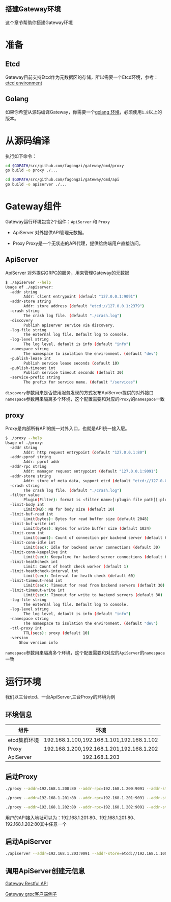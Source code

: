 搭建Gateway环境
------------------------
这个章节帮助你搭建Gateway环境

# 准备
## Etcd
Gateway目前支持Etcd作为元数据区的存储，所以需要一个Etcd环境，参考：[etcd environment](https://github.com/coreos/etcd)


## Golang
如果你希望从源码编译Gateway，你需要一个[golang 环境](https://github.com/golang/go)，必须使用`1.8`以上的版本。

# 从源码编译
执行如下命令：

```bash
cd $GOPATH/src/github.com/fagongzi/gateway/cmd/proxy
go build -o proxy ./...

cd $GOPATH/src/github.com/fagongzi/gateway/cmd/api
go build -o apiserver ./...
```

# Gateway组件
Gateway运行环境包含2个组件：`ApiServer` 和 `Proxy`

* ApiServer
  对外提供API管理元数据。

* Proxy
  Proxy是一个无状态的API代理，提供给终端用户直接访问。

## ApiServer
ApiServer 对外提供GRPC的服务，用来管理Gateway的元数据

```bash
$ ./apiserver --help
Usage of ./apiserver:
  -addr string
    	Addr: client entrypoint (default "127.0.0.1:9091")
  -addr-store string
    	Addr: store address (default "etcd://127.0.0.1:2379")
  -crash string
    	The crash log file. (default "./crash.log")
  -discovery
    	Publish apiserver service via discovery.
  -log-file string
    	The external log file. Default log to console.
  -log-level string
    	The log level, default is info (default "info")
  -namespace string
    	The namespace to isolation the environment. (default "dev")
  -publish-lease int
    	Publish service lease seconds (default 10)
  -publish-timeout int
    	Publish service timeout seconds (default 30)
  -service-prefix string
    	The prefix for service name. (default "/services")
```

`discovery`参数用来是否使用服务发现的方式发布ApiServer提供的对外接口
`namespace`参数用来隔离多个环境，这个配置需要和对应的`Proxy`的`namespace`一致


## proxy
Proxy是内部所有API的统一对外入口，也就是API统一接入层。

```bash
$ ./proxy --help
Usage of ./proxy:
  -addr string
    	Addr: http request entrypoint (default "127.0.0.1:80")
  -addr-pprof string
    	Addr: pprof addr
  -addr-rpc string
    	Addr: manager request entrypoint (default "127.0.0.1:9091")
  -addr-store string
    	Addr: store of meta data, support etcd (default "etcd://127.0.0.1:2379")
  -crash string
    	The crash log file. (default "./crash.log")
  -filter value
    	Plugin(Filter): format is <filter name>[:plugin file path][:plugin config file path]
  -limit-body int
    	Limit(MB): MB for body size (default 10)
  -limit-buf-read int
    	Limit(bytes): Bytes for read buffer size (default 2048)
  -limit-buf-write int
    	Limit(bytes): Bytes for write buffer size (default 1024)
  -limit-conn int
    	Limit(count): Count of connection per backend server (default 64)
  -limit-conn-idle int
    	Limit(sec): Idle for backend server connections (default 30)
  -limit-conn-keepalive int
    	Limit(sec): Keepalive for backend server connections (default 60)
  -limit-heathcheck int
    	Limit: Count of heath check worker (default 1)
  -limit-heathcheck-interval int
    	Limit(sec): Interval for heath check (default 60)
  -limit-timeout-read int
    	Limit(sec): Timeout for read from backend servers (default 30)
  -limit-timeout-write int
    	Limit(sec): Timeout for write to backend servers (default 30)
  -log-file string
    	The external log file. Default log to console.
  -log-level string
    	The log level, default is info (default "info")
  -namespace string
    	The namespace to isolation the environment. (default "dev")
  -ttl-proxy int
    	TTL(secs): proxy (default 10)
  -version
      Show version info
```

`namespace`参数用来隔离多个环境，这个配置需要和对应的`ApiServer`的`namespace`一致

# 运行环境
我们以三台etcd、一台ApiServer,三台Proxy的环境为例

## 环境信息

|组件|环境|
| -------------|:-------------:|
|etcd集群环境|192.168.1.100,192.168.1.101,192.168.1.102|
|Proxy|192.168.1.200,192.168.1.201,192.168.1.202|
|ApiServer|192.168.1.203|

## 启动Proxy
```bash
./proxy --addr=192.168.1.200:80 --addr-rpc=192.168.1.200:9091 --addr-store=etcd://192.168.1.100:2379,192.168.1.101:2379,192.168.1.102:2379 --namespace=test
```

```bash
./proxy --addr=192.168.1.201:80 --addr-rpc=192.168.1.201:9091 --addr-store=etcd://192.168.1.100:2379,192.168.1.101:2379,192.168.1.102:2379 --namespace=test
```

```bash
./proxy --addr=192.168.1.202:80 --addr-rpc=192.168.1.202:9091 --addr-store=etcd://192.168.1.100:2379,192.168.1.101:2379,192.168.1.102:2379 --namespace=test
```

用户的API接入地址可以为：192.168.1.201:80、192.168.1.201:80、192.168.1.202:80其中任意一个

## 启动ApiServer
```bash
./apiserver --addr=192.168.1.203:9091 --addr-store=etcd://192.168.1.100:2379,192.168.1.101:2379,192.168.1.102:2379 --discovery --namespace=test
```

## 调用ApiServer创建元信息
[Gateway Restful API](./restful.md)

[Gateway grpc客户端例子](../examples)
